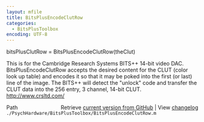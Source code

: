 ```yaml
---
layout: mfile
title: BitsPlusEncodeClutRow
categories:
  - BitsPlusToolbox
encoding: UTF-8
---
```


bitsPlusClutRow = BitsPlusEncodeClutRow(theClut)

This is for the Cambridge Research Systems BITS++ 14-bit video DAC.
BitsPlusEncodeClutRow accepts the desired content for the CLUT (color
look up table) and encodes it so that it may be poked into the first (or
last) line of the image. The BITS++ will detect the "unlock" code and
transfer the CLUT data into the 256 entry, 3 channel, 14-bit CLUT.
<http://www.crsltd.com/>


<div class="code_header" style="text-align:right;">
  <span style="float:left;">Path&nbsp;&nbsp;</span> <span class="counter">Retrieve <a href=
  "https://raw.github.com/Psychtoolbox-3/Psychtoolbox-3/beta/./PsychHardware/BitsPlusToolbox/BitsPlusEncodeClutRow.m">current version from GitHub</a> | View <a href=
  "https://github.com/Psychtoolbox-3/Psychtoolbox-3/commits/beta/./PsychHardware/BitsPlusToolbox/BitsPlusEncodeClutRow.m">changelog</a></span>
</div>
<div class="code">
  <code>./PsychHardware/BitsPlusToolbox/BitsPlusEncodeClutRow.m</code>
</div>
